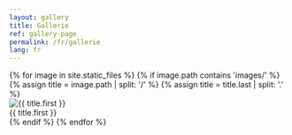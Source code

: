```yaml
---
layout: gallery
title: Gallerie
ref: gallery-page
permalink: /fr/gallerie
lang: fr
---
```


<div class="grid">
{% for image in site.static_files %}
  {% if image.path contains 'images/' %}
  {% assign title = image.path | split: '/' %}
  {% assign title = title.last | split: '.' %}
  <div class="grid-item">
    <img src="{{ site.baseurl }}{{ image.path }}" alt="{{ title.first }}" title="{{ title.first }}" />
    <div class="title">{{ title.first }}</div>
  </div>
  {% endif %}
{% endfor %}
</div>